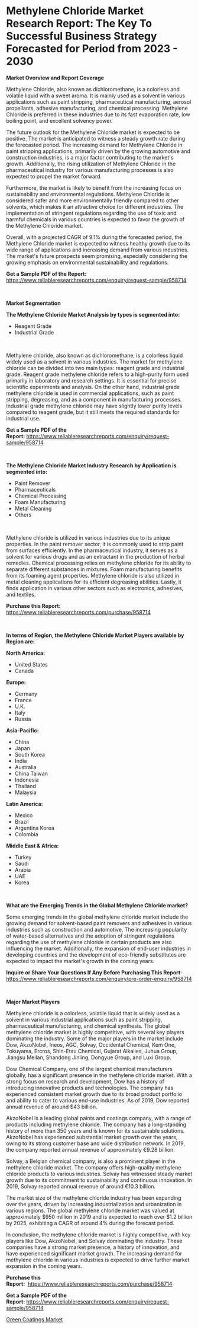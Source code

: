 <p><h1>Methylene Chloride Market Research Report: The Key To Successful Business Strategy Forecasted for Period from 2023 - 2030</h1></p><p><strong>Market Overview and Report Coverage</strong></p>
<p><p>Methylene Chloride, also known as dichloromethane, is a colorless and volatile liquid with a sweet aroma. It is mainly used as a solvent in various applications such as paint stripping, pharmaceutical manufacturing, aerosol propellants, adhesive manufacturing, and chemical processing. Methylene Chloride is preferred in these industries due to its fast evaporation rate, low boiling point, and excellent solvency power.</p><p>The future outlook for the Methylene Chloride market is expected to be positive. The market is anticipated to witness a steady growth rate during the forecasted period. The increasing demand for Methylene Chloride in paint stripping applications, primarily driven by the growing automotive and construction industries, is a major factor contributing to the market's growth. Additionally, the rising utilization of Methylene Chloride in the pharmaceutical industry for various manufacturing processes is also expected to propel the market forward.</p><p>Furthermore, the market is likely to benefit from the increasing focus on sustainability and environmental regulations. Methylene Chloride is considered safer and more environmentally friendly compared to other solvents, which makes it an attractive choice for different industries. The implementation of stringent regulations regarding the use of toxic and harmful chemicals in various countries is expected to favor the growth of the Methylene Chloride market.</p><p>Overall, with a projected CAGR of 9.1% during the forecasted period, the Methylene Chloride market is expected to witness healthy growth due to its wide range of applications and increasing demand from various industries. The market's future prospects seem promising, especially considering the growing emphasis on environmental sustainability and regulations.</p></p>
<p><strong>Get a Sample PDF of the Report:</strong> <a href="https://www.reliableresearchreports.com/enquiry/request-sample/958714">https://www.reliableresearchreports.com/enquiry/request-sample/958714</a></p>
<p>&nbsp;</p>
<p><strong>Market Segmentation</strong></p>
<p><strong>The Methylene Chloride Market Analysis by types is segmented into:</strong></p>
<p><ul><li>Reagent Grade</li><li>Industrial Grade</li></ul></p>
<p>&nbsp;</p>
<p><p>Methylene chloride, also known as dichloromethane, is a colorless liquid widely used as a solvent in various industries. The market for methylene chloride can be divided into two main types: reagent grade and industrial grade. Reagent grade methylene chloride refers to a high-purity form used primarily in laboratory and research settings. It is essential for precise scientific experiments and analysis. On the other hand, industrial grade methylene chloride is used in commercial applications, such as paint stripping, degreasing, and as a component in manufacturing processes. Industrial grade methylene chloride may have slightly lower purity levels compared to reagent grade, but it still meets the required standards for industrial use.</p></p>
<p><strong>Get a Sample PDF of the Report:</strong>&nbsp;<a href="https://www.reliableresearchreports.com/enquiry/request-sample/958714">https://www.reliableresearchreports.com/enquiry/request-sample/958714</a></p>
<p>&nbsp;</p>
<p><strong>The Methylene Chloride Market Industry Research by Application is segmented into:</strong></p>
<p><ul><li>Paint Remover</li><li>Pharmaceuticals</li><li>Chemical Processing</li><li>Foam Manufacturing</li><li>Metal Cleaning</li><li>Others</li></ul></p>
<p>&nbsp;</p>
<p><p>Methylene chloride is utilized in various industries due to its unique properties. In the paint remover sector, it is commonly used to strip paint from surfaces efficiently. In the pharmaceutical industry, it serves as a solvent for various drugs and as an extractant in the production of herbal remedies. Chemical processing relies on methylene chloride for its ability to separate different substances in mixtures. Foam manufacturing benefits from its foaming agent properties. Methylene chloride is also utilized in metal cleaning applications for its efficient degreasing abilities. Lastly, it finds application in various other sectors such as electronics, adhesives, and textiles.</p></p>
<p><strong>Purchase this Report:</strong>&nbsp; <a href="https://www.reliableresearchreports.com/purchase/958714">https://www.reliableresearchreports.com/purchase/958714</a></p>
<p>&nbsp;</p>
<p><strong>In terms of Region, the Methylene Chloride Market Players available by Region are:</strong></p>
<p>
    <p> <strong> North America: </strong>
        <ul>
            <li>United States</li>
            <li>Canada</li>
        </ul>
        </p> 
    <p> <strong> Europe: </strong>
        <ul>
            <li>Germany</li>
            <li>France</li>
            <li>U.K.</li>
            <li>Italy</li>
            <li>Russia</li>
        </ul>
        </p> 
    <p> <strong> Asia-Pacific: </strong>
        <ul>
            <li>China</li>
            <li>Japan</li>
            <li>South Korea</li>
            <li>India</li>
            <li>Australia</li>
            <li>China Taiwan</li>
            <li>Indonesia</li>
            <li>Thailand</li>
            <li>Malaysia</li>
        </ul>
        </p> 
    <p> <strong> Latin America: </strong>
        <ul>
            <li>Mexico</li>
            <li>Brazil</li>
            <li>Argentina Korea</li>
            <li>Colombia</li>
        </ul>
        </p> 
    <p> <strong> Middle East & Africa: </strong>
        <ul>
            <li>Turkey</li>
            <li>Saudi</li>
            <li>Arabia</li>
            <li>UAE</li>
            <li>Korea</li>
        </ul>
    </p>
    </p>
<p>&nbsp;</p>
<p><strong>What are the Emerging Trends in the Global Methylene Chloride market?</strong></p>
<p><p>Some emerging trends in the global methylene chloride market include the growing demand for solvent-based paint removers and adhesives in various industries such as construction and automotive. The increasing popularity of water-based alternatives and the adoption of stringent regulations regarding the use of methylene chloride in certain products are also influencing the market. Additionally, the expansion of end-user industries in developing countries and the development of eco-friendly substitutes are expected to impact the market's growth in the coming years.</p></p>
<p><strong>Inquire or Share Your Questions If Any Before Purchasing This Report</strong>- <a href="https://www.reliableresearchreports.com/enquiry/pre-order-enquiry/958714">https://www.reliableresearchreports.com/enquiry/pre-order-enquiry/958714</a></p>
<p>&nbsp;</p>
<p><strong>Major Market Players</strong></p>
<p><p>Methylene chloride is a colorless, volatile liquid that is widely used as a solvent in various industrial applications such as paint stripping, pharmaceutical manufacturing, and chemical synthesis. The global methylene chloride market is highly competitive, with several key players dominating the industry. Some of the major players in the market include Dow, AkzoNobel, Ineos, AGC, Solvay, Occidental Chemical, Kem One, Tokuyama, Ercros, Shin-Etsu Chemical, Gujarat Alkalies, Juhua Group, Jiangsu Meilan, Shandong Jinling, Dongyue Group, and Luxi Group.</p><p>Dow Chemical Company, one of the largest chemical manufacturers globally, has a significant presence in the methylene chloride market. With a strong focus on research and development, Dow has a history of introducing innovative products and technologies. The company has experienced consistent market growth due to its broad product portfolio and ability to cater to various end-use industries. As of 2019, Dow reported annual revenue of around $43 billion.</p><p>AkzoNobel is a leading global paints and coatings company, with a range of products including methylene chloride. The company has a long-standing history of more than 350 years and is known for its sustainable solutions. AkzoNobel has experienced substantial market growth over the years, owing to its strong customer base and wide distribution network. In 2019, the company reported annual revenue of approximately €9.28 billion.</p><p>Solvay, a Belgian chemical company, is also a prominent player in the methylene chloride market. The company offers high-quality methylene chloride products to various industries. Solvay has witnessed steady market growth due to its commitment to sustainability and continuous innovation. In 2019, Solvay reported annual revenue of around €10.3 billion.</p><p>The market size of the methylene chloride industry has been expanding over the years, driven by increasing industrialization and urbanization in various regions. The global methylene chloride market was valued at approximately $950 million in 2019 and is expected to reach over $1.2 billion by 2025, exhibiting a CAGR of around 4% during the forecast period.</p><p>In conclusion, the methylene chloride market is highly competitive, with key players like Dow, AkzoNobel, and Solvay dominating the industry. These companies have a strong market presence, a history of innovation, and have experienced significant market growth. The increasing demand for methylene chloride in various industries is expected to drive further market expansion in the coming years.</p></p>
<p><strong>Purchase this Report:</strong>&nbsp;&nbsp;<a href="https://www.reliableresearchreports.com/purchase/958714">https://www.reliableresearchreports.com/purchase/958714</a></p>
<p></p>
<p><strong>Get a Sample PDF of the Report:</strong>&nbsp;<a href="https://www.reliableresearchreports.com/enquiry/request-sample/958714">https://www.reliableresearchreports.com/enquiry/request-sample/958714</a></p>
<p><p><a href="https://github.com/RickHolmes3/Market-Research-Report-List-2/blob/main/green-coatings-market.md">Green Coatings Market</a></p></p>